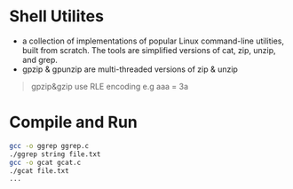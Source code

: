 # Shell Utilites
- a collection of implementations of popular Linux command-line utilities, built from scratch. The tools are simplified versions of cat, zip, unzip, and grep.
- gpzip & gpunzip are multi-threaded versions of zip & unzip

> gpzip&gzip use RLE encoding e.g aaa = 3a  

# Compile and Run
```bash
gcc -o ggrep ggrep.c
./ggrep string file.txt
gcc -o gcat gcat.c
./gcat file.txt
...
```